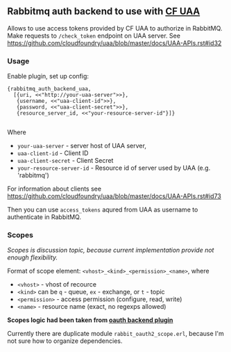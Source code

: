 ## Rabbitmq auth backend to use with [CF UAA](https://github.com/cloudfoundry/uaa)

Allows to use access tokens provided by CF UAA to authorize in RabbitMQ.
Make requests to `/check_token` endpoint on UAA server. See https://github.com/cloudfoundry/uaa/blob/master/docs/UAA-APIs.rst#id32

### Usage

Enable plugin, set up config:
```
{rabbitmq_auth_backend_uaa,
  [{uri, <<"http://your-uaa-server">>},
   {username, <<"uaa-client-id">>},
   {password, <<"uaa-client-secret">>},
   {resource_server_id, <<"your-resource-server-id"}]}
   
```

Where 
- `your-uaa-server` - server host of UAA server, 
- `uaa-client-id` - Client ID
- `uaa-client-secret` - Client Secret
- `your-resource-server-id` - Resource id of server used by UAA (e.g. 'rabbitmq')

For information about clients see https://github.com/cloudfoundry/uaa/blob/master/docs/UAA-APIs.rst#id73

Then you can use `access_tokens` aqured from UAA as username to authenticate in RabbitMQ.

### Scopes

*Scopes is discussion topic, because current implementation provide not enough flexibility.*

Format of scope element: `<vhost>_<kind>_<permission>_<name>`, where

- `<vhost>` - vhost of recource
- `<kind>` can be `q` - queue, `ex` - exchange, or `t` - topic
- `<permission>` - access permission (configure, read, write)
- `<name>` - resource name (exact, no regexps allowed)

**Scopes logic had been taken from [oauth backend plugin](https://github.com/rabbitmq/rabbitmq_auth_backend_oauth)**

Currently there are duplicate module `rabbit_oauth2_scope.erl`, because I'm not sure how to organize dependencies.